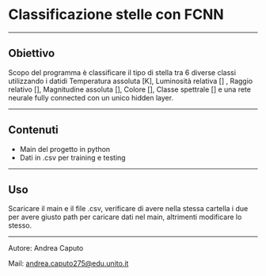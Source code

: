 # Classificazione stelle con FCNN

---

## Obiettivo
 Scopo del programma è classificare il tipo di stella tra 6 diverse classi utilizzando i datidi 
 Temperatura assoluta [K], Luminosità relativa [] , Raggio relativo [], Magnitudine assoluta 
 [], Colore [], Classe spettrale [] e una rete neurale fully connected con un unico hidden 
 layer.

 ---

 ## Contenuti
  - Main del progetto in python
  - Dati in .csv per training e testing
  
 ---

 ## Uso

 Scaricare il main e il file .csv, verificare di avere nella stessa cartella i due per avere 
 giusto path per caricare dati nel main, altrimenti modificare lo stesso.

 ---

 Autore: Andrea Caputo
 
 Mail: andrea.caputo275@edu.unito.it
